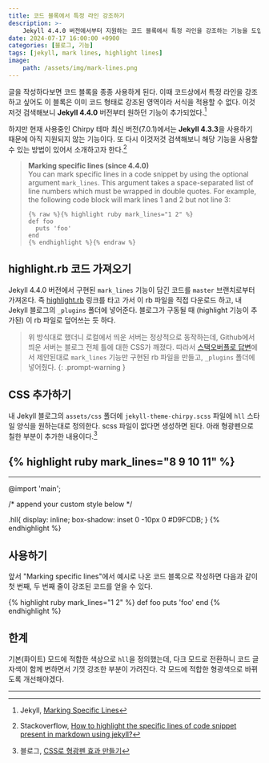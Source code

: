 ```yaml
---
title: 코드 블록에서 특정 라인 강조하기
description: >-
    Jekyll 4.4.0 버전에서부터 지원하는 코드 블록에서 특정 라인을 강조하는 기능을 도입하는 방법에 대해서 소개합니다.
date: 2024-07-17 16:00:00 +0900
categories: [블로그, 기능]
tags: [jekyll, mark lines, highlight lines]
image:
    path: /assets/img/mark-lines.png
---
```


글을 작성하다보면 코드 블록을 종종 사용하게 된다. 이때 코드상에서 특정 라인을 강조하고 싶어도 이 블록은 이미 코드 형태로 강조된 영역이라 서식을 적용할 수 없다.
이것저것 검색해보니 **Jekyll 4.4.0** 버전부터 원하던 기능이 추가되었다.[^marking]

하지만 현재 사용중인 Chirpy 테마 최신 버전(7.0.1)에서는 **Jekyll 4.3.3**을 사용하기 때문에 아직 지원되지 않는 기능이다.
또 다시 이것저것 검색해보니 해당 기능을 사용할 수 있는 방법이 있어서 소개하고자 한다.[^helpful-answer]

> **Marking specific lines (since 4.4.0)**\
> You can mark specific lines in a code snippet by using the optional argument `mark_lines`. This argument takes a space-separated list of line numbers which must be wrapped in double quotes. For example, the following code block will mark lines 1 and 2 but not line 3:
> ```liquid
> {% raw %}{% highlight ruby mark_lines="1 2" %}
> def foo
>   puts 'foo'
> end
> {% endhighlight %}{% endraw %}
> ```

## highlight.rb 코드 가져오기

Jekyll 4.4.0 버전에서 구현된 `mark_lines` 기능이 담긴 코드를 `master` 브랜치로부터 가져온다. 즉 [highlight.rb](https://github.com/jekyll/jekyll/blob/master/lib/jekyll/tags/highlight.rb#L83) 링크를 타고 가서 이 rb 파일을 직접 다운로드 하고, 내 Jekyll 블로그의 `_plugins` 폴더에 넣어준다. 블로그가 구동될 때 (highlight 기능이 추가된) 이 rb 파일로 덮어쓰는 듯 하다.

> 위 방식대로 했더니 로컬에서 띄운 서버는 정상적으로 동작하는데, Github에서 띄운 서버는 블로그 전체 틀에 대한 CSS가 깨졌다.
> 따라서 [스택오버플로 답변](https://stackoverflow.com/a/78463786/15127300)에서 제안된대로 `mark_lines` 기능만 구현된 rb 파일을 만들고, `_plugins` 폴더에 넣어줬다.
{: .prompt-warning }

## CSS 추가하기

내 Jekyll 블로그의 `assets/css` 폴더에 `jekyll-theme-chirpy.scss` 파일에 `hll` 스타일 양식을 원하는대로 정의한다. scss 파일이 없다면 생성하면 된다.
아래 형광펜으로 칠한 부분이 추가한 내용이다.[^highlight]

{% highlight ruby mark_lines="8 9 10 11" %}
---
---

@import 'main';

/* append your custom style below */

.hll{
  display: inline;
  box-shadow: inset 0 -10px 0 #D9FCDB;
}
{% endhighlight %}

## 사용하기

앞서 "Marking specific lines"에서 예시로 나온 코드 블록으로 작성하면 다음과 같이 첫 번째, 두 번째 줄이 강조된 코드를 얻을 수 있다.

{% highlight ruby mark_lines="1 2" %}
def foo
  puts 'foo'
end
{% endhighlight %}

## 한계

기본(화이트) 모드에 적합한 색상으로 `hll`을 정의했는데, 다크 모드로 전환하니 코드 글자색이 함께 변하면서 기껏 강조한 부분이 가려진다.
각 모드에 적합한 형광색으로 바뀌도록 개선해야겠다.

---
[^marking]: Jekyll, [Marking Specific Lines](https://jekyllrb.com/docs/liquid/tags/#marking-specific-lines)
[^helpful-answer]: Stackoverflow, [How to highlight the specific lines of code snippet present in markdown using jekyll?](https://stackoverflow.com/a/78463786/15127300)
[^highlight]: 블로그, [CSS로 형광펜 효과 만들기](https://bomee88.github.io/css/highlight/css-highlight)
